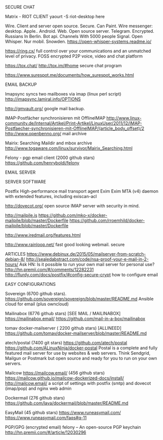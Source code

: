 SECURE CHAT

Matrix - RIOT CLIENT
yaourt -S riot-desktop here

Wire. Client and server open source. Secure. Can Paint. Wire messenger: desktop.  Apple.. Android. Web. Open source server.
Telegram.  Encrypted. Russians In Berlin.  Bot api. Channels With 5000 people
Signal. Open Whisper.  Nur mobil. Snowden. https://open-whisper-systems.readme.io/

https://ring.cx/ full control over your communications and an unmatched level of privacy. FOSS encrypted P2P voice, video and chat platform

https://tox.chat/
http://tox.im/#home secure chat program

https://www.surespot.me/documents/how_surespot_works.html


EMAIL BACKUP

Imapsync syncs two mailboxes via imap (linux perl script)
http://imapsync.lamiral.info/OPTIONS

http://gmvault.org/  google mail backup.

IMAP-Postfächer synchronisieren mit OfflineIMAP http://www.linux-community.de/Internal/Artikel/Print-Artikel/LinuxUser/2011/12/IMAP-Postfaecher-synchronisieren-mit-OfflineIMAP/(article_body_offset)/2
http://www.openbenno.org/ mail archive

Mairix: Searching Maildir and mbox archive
http://www.togaware.com/linux/survivor/Mairix_Searching.html

Felony - pgp email client (2000 github stars)
https://github.com/henryboldi/felony



EMAIL SERVER


SERVER SOFTWARE

Postfix High-performance mail transport agent
Exim Exim MTA (v4) daemon with extended features, including exiscan-acl

http://dovecot.org/  open source IMAP server with security in mind.

http://mailpile.is  https://github.com/mko-x/docker-mailpile/blob/master/Dockerfile
https://github.com/rroemhild/docker-mailpile/blob/master/Dockerfile

http://www.iredmail.org/features.html

http://www.rainloop.net/
fast
good looking webmail.
secure




ARTICLES
https://www.debinux.de/2015/05/mailserver-from-scratch-debian-8/
http://sealedabstract.com/code/nsa-proof-your-e-mail-in-2-hours/
Ask HN: Is it possible to run your own mail server for personal use? http://hn.premii.com/#/comments/12282231
http://flurdy.com/docs/postfix/#config-secure-crypt how to configure email

EASY CONFIGURATIONS


Sovereign (6700 github stars).
https://github.com/sovereign/sovereign/blob/master/README.md
Ansible cloud for email (plus owncloud)

Mailinabox  (6776 github stars)   [SEE MAIL / MAILINABOX]
https://mailinabox.email/ 
https://github.com/mail-in-a-box/mailinabox

tomav docker-mailserver ( 2200 github stars)  [ALLINEED]
https://github.com/tomav/docker-mailserver/blob/master/README.md

atech/postal (7400 git stars)
https://github.com/atech/postal
https://github.com/ALinuxNinja/docker-postal
Postal is a complete and fully featured mail server for use by websites & web servers. Think Sendgrid, Mailgun or Postmark but open source and ready for you to run on your own servers.


Mailcow  https://mailcow.email/  (456 github stars)
https://mailcow.github.io/mailcow-dockerized-docs/install/
http://mailcow.email/ a script of settings with postfix (smtp) and dovecot (imap/pop) and nginx
web admin

Dockermail (276 github stars)
https://github.com/lava/dockermail/blob/master/README.md

EasyMail (45 github stars)
https://www.runeasymail.com/
https://www.runeasymail.com/faqs#q-11




PGP/GPG (encrypted email)
felony – An open-source PGP keychain http://hn.premii.com/#/article/12030296
